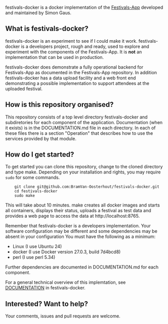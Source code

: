 festivals-docker is a docker implementation of the [Festivals-App](https://github.com/Festivals-App) developed and maintained by Simon Gaus.

## What is festivals-docker?
festivals-docker is an experiment to see if I could make it work. festivals-docker is a developers project, rough and ready, used to explore and experiment with the components of the Festivals-App. It is __not__ an implementation that can be used in production.

festivals-docker does demonstrate a fully operational backend for  Festivals-App as documented in the Festivals-App repository. In addition festivals-docker has a data upload facility and a web front end demonstrating a possible implementation to support attendees at the uploaded festival.

## How is this repository organised?
This repository consists of a top level directory festivals-docker and subdiretories for each component of the application. Documentation (when it exists) is in the DOCUMENTATION.md file in each directory. In each of these files there is a section "Operation" that describes how to use the services provided by that module.

## How do I get started?
To get started you can clone this repository, change to the cloned directory and type make. Depending on your installation and rights, you may require `sudo` for some commands.
```
	git clone git@github.com:BramVan-Oosterhout/festivals-docker.git
    cd festivals-docker
    sudo make
```
This will take about 10 minutes. make creates all docker images and starts all containers, displays their status, uploads a festival as test data and provides a web page to access the data at http://localhost:8765. 

Remember that festivals-docker is a developers implementation. Your software configuration may be different and some dependencies may be absent in your configuration
You must have the following as 
a minimum:
*   Linux (I use Ubuntu 24)
*   docker (I use Docker version 27.0.3, build 7d4bcd8)
*   perl (I use perl 5.34)

Further dependencies are documented in DOCUMENTATION.md for each component.

For a general technical overview of this implemtation, see [DOCUMENTATION](https://github.com/BramVan-Oosterhout/festivals-docker/blob/main/DOCUMENTATION.md) in festivals-docker.

## Interested? Want to help?
Your comments, issues and pull requests are welcome. 


